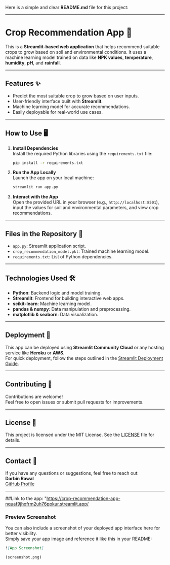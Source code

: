 Here is a simple and clear **README.md** file for this project:

---

# Crop Recommendation App 🌱

This is a **Streamlit-based web application** that helps recommend suitable crops to grow based on soil and environmental conditions. It uses a machine learning model trained on data like **NPK values**, **temperature**, **humidity**, **pH**, and **rainfall**.

---

## Features ✨
- Predict the most suitable crop to grow based on user inputs.
- User-friendly interface built with **Streamlit**.
- Machine learning model for accurate recommendations.
- Easily deployable for real-world use cases.

---

## How to Use 🖥️

1. **Install Dependencies**  
   Install the required Python libraries using the `requirements.txt` file:
   ```bash
   pip install -r requirements.txt
   ```

2. **Run the App Locally**  
   Launch the app on your local machine:
   ```bash
   streamlit run app.py
   ```

3. **Interact with the App**  
   Open the provided URL in your browser (e.g., `http://localhost:8501`), input the values for soil and environmental parameters, and view crop recommendations.

---

## Files in the Repository 📂

- `app.py`: Streamlit application script.
- `crop_recommendation_model.pkl`: Trained machine learning model.
- `requirements.txt`: List of Python dependencies.

---

## Technologies Used 🛠️

- **Python**: Backend logic and model training.
- **Streamlit**: Frontend for building interactive web apps.
- **scikit-learn**: Machine learning model.
- **pandas & numpy**: Data manipulation and preprocessing.
- **matplotlib & seaborn**: Data visualization.

---

## Deployment 🚀

This app can be deployed using **Streamlit Community Cloud** or any hosting service like **Heroku** or **AWS**.  
For quick deployment, follow the steps outlined in the [Streamlit Deployment Guide](https://docs.streamlit.io/streamlit-community-cloud).

---

## Contributing 🤝

Contributions are welcome!  
Feel free to open issues or submit pull requests for improvements.

---

## License 📜

This project is licensed under the MIT License. See the [LICENSE](LICENSE) file for details.

---

## Contact 📧

If you have any questions or suggestions, feel free to reach out:  
**Darbin Rawal**  
[GitHub Profile](https://github.com/DarbinRawal)

--- 
##Link to the app: "https://crop-recommendation-app-nquaf9jhxfrm2uh76ppkur.streamlit.app/

### **Preview Screenshot**

You can also include a screenshot of your deployed app interface here for better visibility.  
Simply save your app image and reference it like this in your README:

```markdown
![App Screenshot]

(screenshot.png)
```
